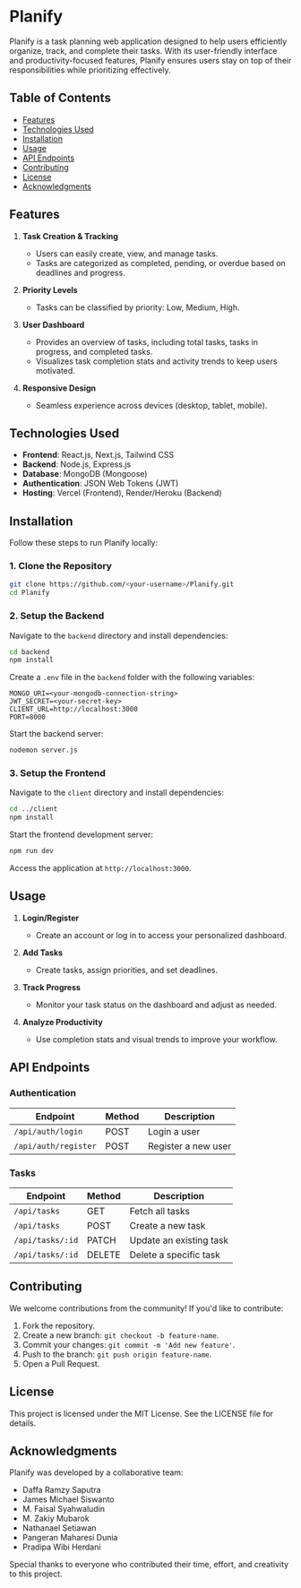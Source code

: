 # Planify

Planify is a task planning web application designed to help users efficiently organize, track, and complete their tasks. With its user-friendly interface and productivity-focused features, Planify ensures users stay on top of their responsibilities while prioritizing effectively.

## Table of Contents
- [Features](#features)
- [Technologies Used](#technologies-used)
- [Installation](#installation)
- [Usage](#usage)
- [API Endpoints](#api-endpoints)
- [Contributing](#contributing)
- [License](#license)
- [Acknowledgments](#acknowledgments)

## Features
1. **Task Creation & Tracking**  
   - Users can easily create, view, and manage tasks.
   - Tasks are categorized as completed, pending, or overdue based on deadlines and progress.

2. **Priority Levels**  
   - Tasks can be classified by priority: Low, Medium, High.

3. **User Dashboard**  
   - Provides an overview of tasks, including total tasks, tasks in progress, and completed tasks.
   - Visualizes task completion stats and activity trends to keep users motivated.

4. **Responsive Design**  
   - Seamless experience across devices (desktop, tablet, mobile).

## Technologies Used
- **Frontend**: React.js, Next.js, Tailwind CSS
- **Backend**: Node.js, Express.js
- **Database**: MongoDB (Mongoose)
- **Authentication**: JSON Web Tokens (JWT)
- **Hosting**: Vercel (Frontend), Render/Heroku (Backend)

## Installation
Follow these steps to run Planify locally:

### 1. Clone the Repository
```bash
git clone https://github.com/<your-username>/Planify.git
cd Planify
```

### 2. Setup the Backend
Navigate to the `backend` directory and install dependencies:
```bash
cd backend
npm install
```

Create a `.env` file in the `backend` folder with the following variables:
```
MONGO_URI=<your-mongodb-connection-string>
JWT_SECRET=<your-secret-key>
CLIENT_URL=http://localhost:3000
PORT=8000
```

Start the backend server:
```bash
nodemon server.js
```

### 3. Setup the Frontend
Navigate to the `client` directory and install dependencies:
```bash
cd ../client
npm install
```

Start the frontend development server:
```bash
npm run dev
```

Access the application at `http://localhost:3000`.

## Usage
1. **Login/Register**
   - Create an account or log in to access your personalized dashboard.

2. **Add Tasks**
   - Create tasks, assign priorities, and set deadlines.

3. **Track Progress**
   - Monitor your task status on the dashboard and adjust as needed.

4. **Analyze Productivity**
   - Use completion stats and visual trends to improve your workflow.

## API Endpoints

### Authentication
| Endpoint | Method | Description |
|----------|--------|-------------|
| `/api/auth/login` | POST | Login a user |
| `/api/auth/register` | POST | Register a new user |

### Tasks
| Endpoint | Method | Description |
|----------|--------|-------------|
| `/api/tasks` | GET | Fetch all tasks |
| `/api/tasks` | POST | Create a new task |
| `/api/tasks/:id` | PATCH | Update an existing task |
| `/api/tasks/:id` | DELETE | Delete a specific task |

## Contributing
We welcome contributions from the community! If you'd like to contribute:
1. Fork the repository.
2. Create a new branch: `git checkout -b feature-name`.
3. Commit your changes: `git commit -m 'Add new feature'`.
4. Push to the branch: `git push origin feature-name`.
5. Open a Pull Request.

## License
This project is licensed under the MIT License. See the LICENSE file for details.

## Acknowledgments
Planify was developed by a collaborative team:
- Daffa Ramzy Saputra
- James Michael Siswanto
- M. Faisal Syahwaludin
- M. Zakiy Mubarok
- Nathanael Setiawan
- Pangeran Maharesi Dunia
- Pradipa Wibi Herdani

Special thanks to everyone who contributed their time, effort, and creativity to this project.
